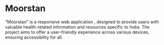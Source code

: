 # Moorstan
"Moorstan" is a responsive web application , designed to provide users with valuable health-related information and resources specific to India. The project aims to offer a user-friendly experience across various devices, ensuring accessibility for all.
